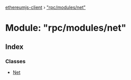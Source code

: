 [ethereumjs-client](../README.md) › ["rpc/modules/net"](_rpc_modules_net_.md)

# Module: "rpc/modules/net"

## Index

### Classes

* [Net](../classes/_rpc_modules_net_.net.md)
